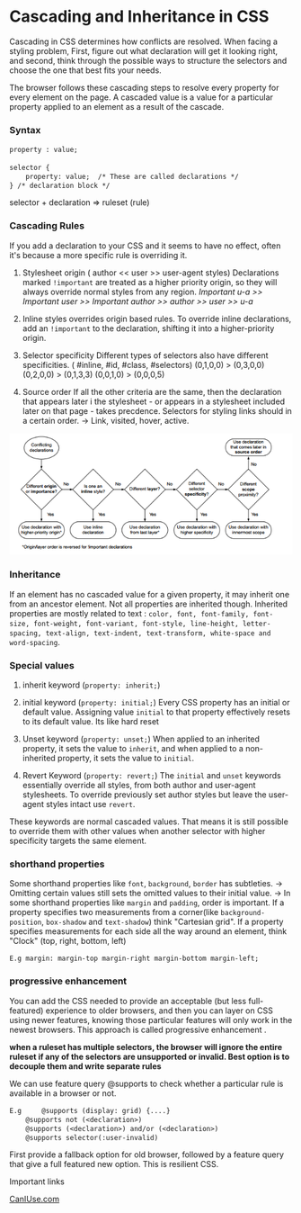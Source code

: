 # Cascading and Inheritance in CSS

Cascading in CSS determines how conflicts are resolved. When facing a styling problem, First, figure out what declaration will get it looking right, and second, think through the possible ways to structure the selectors and choose the one that best fits your needs.

The browser follows these cascading steps to resolve every property for every element on the page. A cascaded value is a value for a particular property applied to an element as a result of the cascade. 

### Syntax 

	property : value;

	selector {
		property: value;  /* These are called declarations */
	} /* declaration block */


selector + declaration => ruleset (rule)

### Cascading Rules

If you add a declaration to your CSS and it seems to have no effect, often it's because a more specific rule is overriding it. 

1. Stylesheet origin ( author << user >>  user-agent styles)
		Declarations marked `!important` are treated as a higher priority origin, so they will always override normal styles from any region. 
		 *Important u-a >> Important user >> Important author >> author >> user >> u-a*

2. Inline styles overrides origin based rules. 
		To override inline declarations, add an `!important` to the declaration, shifting it into a higher-priority origin.  
		
3.  Selector specificity 
		 Different types of selectors also have different specificities. 
		 ( #inline, #id, #class, #selectors)
		 (0,1,0,0) > (0,3,0,0)
		 (0,2,0,0) > (0,1,3,3)
		 (0,0,1,0) > (0,0,0,5)

4. Source order
		 If all the other criteria are the same, then the declaration that appears later i the stylesheet - or appears in a stylesheet included later on that page - takes precdence.
		 Selectors for styling links should in a certain order. -> Link, visited, hover, active.

![Cascading Flow](./cascadingResolve.png)


### Inheritance 

If an element has no cascaded value for a given property, it may inherit one from an ancestor element. Not all properties are inherited though.  Inherited properties are mostly related to text : `color, font, font-family, font-size, font-weight, font-variant, font-style, line-height, letter-spacing, text-align, text-indent, text-transform, white-space and word-spacing`.

### Special values

1. inherit keyword (`property: inherit;`)
2. initial keyword (`property: initial;`)
		Every CSS property has an initial or default value. Assigning value `initial` to that property effectively resets to its default value. Its like hard reset
3. Unset keyword (`property: unset;`)
		When applied to an inherited property, it sets the value to `inherit`, and when applied to a non-inherited property, it sets the value to `initial`.

4. Revert Keyword (`property: revert;`)
		The `initial` and `unset` keywords essentially override all styles, from both author and user-agent stylesheets. To override previously set author styles but leave the user-agent styles intact use `revert`.

These keywords are normal cascaded values. That means it is still possible to override them with other values when another selector with higher specificity targets the same element.

### shorthand properties

Some shorthand properties like `font`, `background`, `border` has subtleties.
-> Omitting certain values still sets the omitted values to their initial value.
-> In some shorthand properties like `margin` and `padding`, order is important. If a property specifies two measurements from a corner(like `background-position`, `box-shadow` and `text-shadow`) think "Cartesian grid". If a property specifies measurements for each side all the way around an element, think "Clock" (top, right, bottom, left)

	E.g margin: margin-top margin-right margin-bottom margin-left;


### progressive enhancement

You can add the CSS needed to provide an acceptable (but less full-featured) experience to older browsers, and then you can layer on CSS using newer features, knowing those particular features will only work in the newest browsers. This approach is called progressive enhancement .

**when a ruleset has multiple selectors, the browser will ignore the entire ruleset if any of the selectors are unsupported or invalid. Best option is to decouple them and write separate rules**

We can use feature query @supports to check whether a particular rule is available in a browser or not.

	E.g 	@supports (display: grid) {....}
		@supports not (<declaration>)
		@supports (<declaration>) and/or (<declaration>)
		@supports selector(:user-invalid)

First provide a fallback option for old browser, followed by a feature query that give a full featured new option. This is resilient CSS. 

Important links

<a href="https://caniuse.com/"> CanIUse.com </a>



